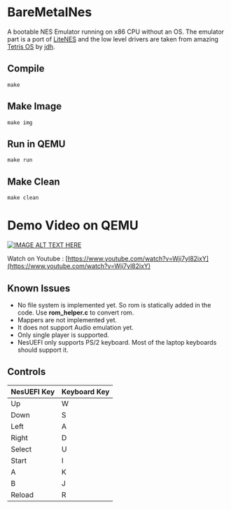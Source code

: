 # BareMetalNes
A bootable NES Emulator running on x86 CPU without an OS. The emulator part is a port of [LiteNES](https://github.com/NJU-ProjectN/LiteNES) and the low level drivers are taken from amazing [Tetris OS](https://www.youtube.com/watch?v=FaILnmUYS_U) by [jdh](https://github.com/jdah). 

## Compile 
    make

## Make Image
    make img

## Run in QEMU
    make run

## Make Clean
    make clean

# Demo Video on QEMU
[![IMAGE ALT TEXT HERE](https://img.youtube.com/vi/Wji7yl82ixY/0.jpg)](https://www.youtube.com/watch?v=Wji7yl82ixY)


Watch on Youtube :  [https://www.youtube.com/watch?v=Wji7yl82ixY](https://www.youtube.com/watch?v=Wji7yl82ixY)

## Known Issues
-   No file system is implemented yet. So rom is statically added in the code. Use **rom_helper.c** to convert rom.
-   Mappers are not implemented yet.
-   It does not support Audio emulation yet.
-   Only single player is supported.
-   NesUEFI only supports PS/2 keyboard. Most of the laptop keyboards should support it.

## Controls 
| NesUEFI Key | Keyboard Key |  
| ----------- | ----------- |  
| Up | W |
| Down | S |
| Left | A |
| Right | D |
| Select | U |
| Start | I |
| A | K |
| B | J |
| Reload | R |